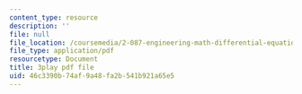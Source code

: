```yaml
---
content_type: resource
description: ''
file: null
file_location: /coursemedia/2-087-engineering-math-differential-equations-and-linear-algebra-fall-2014/46c3390b74af9a48fa2b541b921a65e5_aFx8dVLkrWs.pdf
file_type: application/pdf
resourcetype: Document
title: 3play pdf file
uid: 46c3390b-74af-9a48-fa2b-541b921a65e5
---
```

